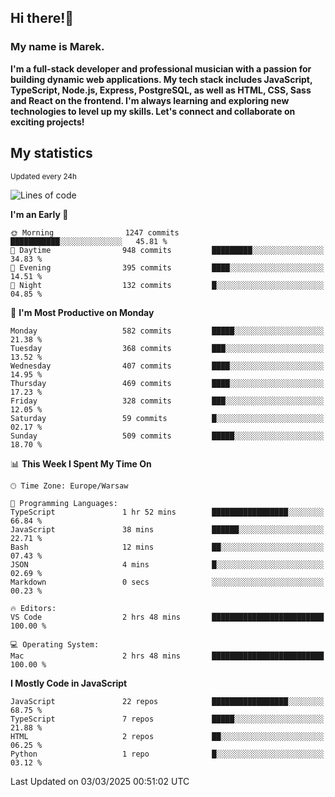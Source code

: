 ## Hi there!👋 ##
### My name is Marek. ###

**I'm a full-stack developer and professional musician with a passion for building dynamic web applications. My tech stack includes JavaScript, TypeScript, Node.js, Express, PostgreSQL, as well as HTML, CSS, Sass and React on the frontend. I'm always learning and exploring new technologies to level up my skills. Let's connect and collaborate on exciting projects!**

## My statistics ##
<sub>Updated every 24h</sub>
<!--START_SECTION:waka-->
![Lines of code](https://img.shields.io/badge/From%20Hello%20World%20I%27ve%20Written-144.4%20thousand%20lines%20of%20code-blue)

**I'm an Early 🐤** 

```text
🌞 Morning                1247 commits        ███████████░░░░░░░░░░░░░░   45.81 % 
🌆 Daytime                948 commits         █████████░░░░░░░░░░░░░░░░   34.83 % 
🌃 Evening                395 commits         ████░░░░░░░░░░░░░░░░░░░░░   14.51 % 
🌙 Night                  132 commits         █░░░░░░░░░░░░░░░░░░░░░░░░   04.85 % 
```
📅 **I'm Most Productive on Monday** 

```text
Monday                   582 commits         █████░░░░░░░░░░░░░░░░░░░░   21.38 % 
Tuesday                  368 commits         ███░░░░░░░░░░░░░░░░░░░░░░   13.52 % 
Wednesday                407 commits         ████░░░░░░░░░░░░░░░░░░░░░   14.95 % 
Thursday                 469 commits         ████░░░░░░░░░░░░░░░░░░░░░   17.23 % 
Friday                   328 commits         ███░░░░░░░░░░░░░░░░░░░░░░   12.05 % 
Saturday                 59 commits          █░░░░░░░░░░░░░░░░░░░░░░░░   02.17 % 
Sunday                   509 commits         █████░░░░░░░░░░░░░░░░░░░░   18.70 % 
```


📊 **This Week I Spent My Time On** 

```text
🕑︎ Time Zone: Europe/Warsaw

💬 Programming Languages: 
TypeScript               1 hr 52 mins        █████████████████░░░░░░░░   66.84 % 
JavaScript               38 mins             ██████░░░░░░░░░░░░░░░░░░░   22.71 % 
Bash                     12 mins             ██░░░░░░░░░░░░░░░░░░░░░░░   07.43 % 
JSON                     4 mins              █░░░░░░░░░░░░░░░░░░░░░░░░   02.69 % 
Markdown                 0 secs              ░░░░░░░░░░░░░░░░░░░░░░░░░   00.23 % 

🔥 Editors: 
VS Code                  2 hrs 48 mins       █████████████████████████   100.00 % 

💻 Operating System: 
Mac                      2 hrs 48 mins       █████████████████████████   100.00 % 
```

**I Mostly Code in JavaScript** 

```text
JavaScript               22 repos            █████████████████░░░░░░░░   68.75 % 
TypeScript               7 repos             █████░░░░░░░░░░░░░░░░░░░░   21.88 % 
HTML                     2 repos             ██░░░░░░░░░░░░░░░░░░░░░░░   06.25 % 
Python                   1 repo              █░░░░░░░░░░░░░░░░░░░░░░░░   03.12 % 
```




 Last Updated on 03/03/2025 00:51:02 UTC
<!--END_SECTION:waka-->

<!--
**MarekSax/MarekSax** is a ✨ _special_ ✨ repository because its `README.md` (this file) appears on your GitHub profile.

Here are some ideas to get you started:

- 🔭 I’m currently working on ...
- 🌱 I’m currently learning ...
- 👯 I’m looking to collaborate on ...
- 🤔 I’m looking for help with ...
- 💬 Ask me about ...
- 📫 How to reach me: ...
- 😄 Pronouns: ...
- ⚡ Fun fact: ...
-->
